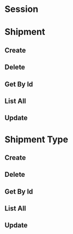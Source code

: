 # Session

# Shipment

## Create

## Delete

## Get By Id

## List All

## Update

# Shipment Type

## Create

## Delete

## Get By Id

## List All

## Update